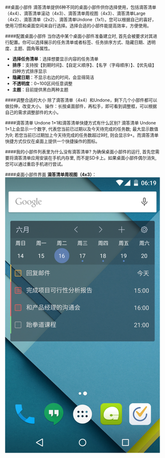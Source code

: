 ##桌面小部件
滴答清单提供6种不同的桌面小部件供你选择使用，包括滴答清单（4x4）、滴答清单滚动（4x3）、滴答清单周视图（4x3）、滴答清单Large（4x2）、滴答清单（2x2）、滴答清单Undone（1x1）。您可以根据自己的喜好，使用习惯和桌面空间来自行选择。选择合适的小部件能提高效率，方便使用。

####配置桌面小部件
当你选中某个桌面小部件准备建立时, 首先会被要求对其进行配置。你可以选择展示的任务清单或者标签、任务排序方式、隐藏日期、透明度、主题、圆角等属性。
- **选择任务清单**：选择想要显示内容的任务清单
- **排序**：支持按【到期时间】、【自定义顺序】、【名字（字母顺序）】、【优先级】四种方式排序显示
- **隐藏日期**：不显示右边的时间，会显得简洁
- **不透明度**：0~100区间任意调整
- **主题**：目前提供黑白两种主题

####调整合适的大小
除了滴答清单（4x4）和Undone，剩下几个小部件都可以做拉伸，改变大小。
操作：长按桌面部件，再松手，即可看到调整框，可以根据自己的需求调整部件的大小。

####滴答清单 Undone 1×1和滴答清单快捷方式有什么区别?
滴答清单 Undone 1×1上会显示一个数字, 代表您当前已过期以及今天待完成的任务数; 最大显示数值为9; 若您当前已过期加上今天待完成的任务数超过9时, 则会显示9+。而滴答清单快捷方式仅仅在桌面上提供一个快捷操作的图标。

####我的小部件列表里为什么没有滴答清单?
为确保桌面小部件的运行, 首先您需要将滴答清单应用安装在手机内存里, 而不是SD卡上。如果桌面小部件偶尔消失, 您可以通过重启手机进行尝试。

####桌面小部件界面
**滴答清单周视图（4x3）**：<br >
![](Android桌面部件.png)
